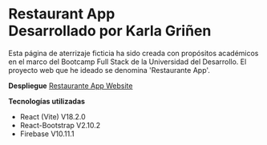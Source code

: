 <h1>Restaurant App<br>
Desarrollado por Karla Griñen</h1>

Esta página de aterrizaje ficticia ha sido creada con propósitos académicos en el marco del Bootcamp Full Stack de la Universidad del Desarrollo.
El proyecto web que he ideado se denomina 'Restaurante App'.


<b>Despliegue</b>
<a href="https://restauranteapp.netlify.app">Restaurante App Website</a>



<b>Tecnologías utilizadas</b>

- React (Vite) V18.2.0
- React-Bootstrap V2.10.2
- Firebase V10.11.1





